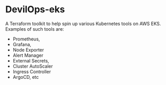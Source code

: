 # DevilOps-eks
A Terraform toolkit to help spin up various Kubernetes tools on AWS EKS. Examples of such tools are:

- Prometheus,
- Grafana,
- Node Exporter
- Alert Manager
- External Secrets,
- Cluster AutoScaler
- Ingress Controller
- ArgoCD, etc

